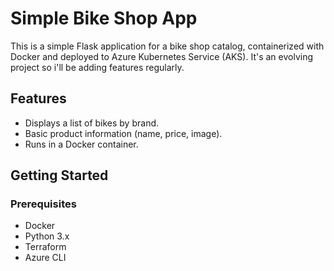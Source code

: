 # Simple Bike Shop App

This is a simple Flask application for a bike shop catalog, containerized with Docker and deployed to Azure Kubernetes Service (AKS). It's an evolving project so i'll be adding features regularly.

## Features
* Displays a list of bikes by brand.
* Basic product information (name, price, image).
* Runs in a Docker container.

## Getting Started
### Prerequisites
* Docker
* Python 3.x
* Terraform
* Azure CLI
